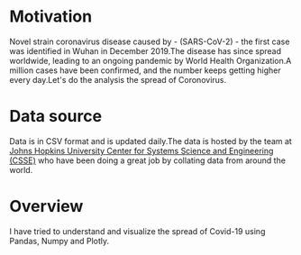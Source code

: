 # Motivation
Novel strain coronavirus disease caused by - (SARS-CoV-2) - the first case was identified in Wuhan in December 2019.The disease has since spread worldwide, leading to an ongoing pandemic by World Health Organization.A million cases have been confirmed, and the number keeps getting higher every day.Let's do the analysis the spread of Coronovirus.
# Data source
Data is in CSV format and is updated daily.The data is hosted by the team at <a href="https://github.com/CSSEGISandData">Johns Hopkins University Center for Systems Science and Engineering (CSSE)</a> who have been doing a great job by collating data from around the world.
# Overview
I have tried to understand and visualize the spread of Covid-19 using Pandas, Numpy and Plotly.
